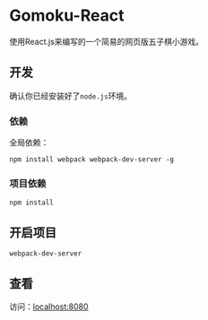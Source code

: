 # Gomoku-React

使用React.js来编写的一个简易的网页版五子棋小游戏。

## 开发

确认你已经安装好了`node.js`环境。


### 依赖

全局依赖：

`npm install webpack webpack-dev-server -g`

### 项目依赖

`npm install`

## 开启项目

`webpack-dev-server`

## 查看

访问：[localhost:8080](http://localhost:8080)